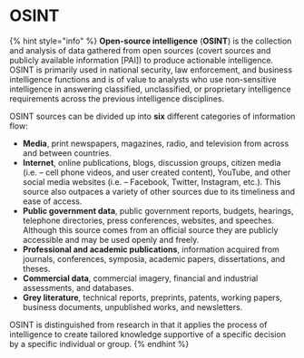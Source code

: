 # OSINT

{% hint style="info" %}
**Open-source intelligence** (**OSINT**) is the collection and analysis of data gathered from open sources (covert sources and publicly available information \[PAI]) to produce actionable intelligence. OSINT is primarily used in national security, law enforcement, and business intelligence functions and is of value to analysts who use non-sensitive intelligence in answering classified, unclassified, or proprietary intelligence requirements across the previous intelligence disciplines.

OSINT sources can be divided up into **six** different categories of information flow:

* **Media**, print newspapers, magazines, radio, and television from across and between countries.
* **Internet**, online publications, blogs, discussion groups, citizen media (i.e. – cell phone videos, and user created content), YouTube, and other social media websites (i.e. – Facebook, Twitter, Instagram, etc.). This source also outpaces a variety of other sources due to its timeliness and ease of access.
* **Public government data**, public government reports, budgets, hearings, telephone directories, press conferences, websites, and speeches. Although this source comes from an official source they are publicly accessible and may be used openly and freely.
* **Professional and academic publications**, information acquired from journals, conferences, symposia, academic papers, dissertations, and theses.
* **Commercial data**, commercial imagery, financial and industrial assessments, and databases.
* **Grey literature**, technical reports, preprints, patents, working papers, business documents, unpublished works, and newsletters.

OSINT is distinguished from research in that it applies the process of intelligence to create tailored knowledge supportive of a specific decision by a specific individual or group.
{% endhint %}
